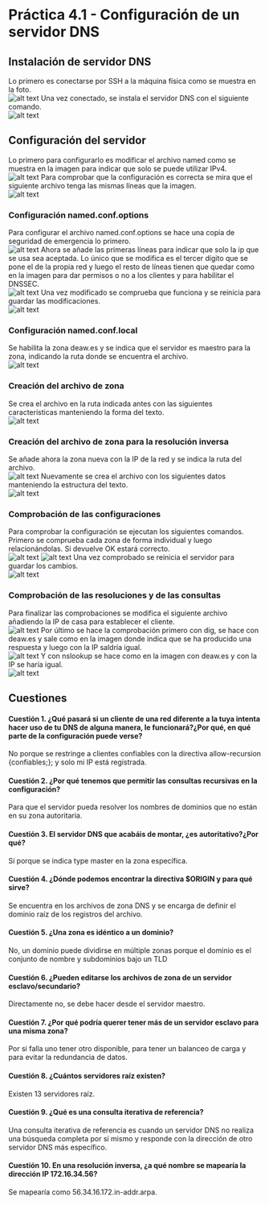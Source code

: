 # Práctica 4.1 - Configuración de un servidor DNS

## Instalación de servidor DNS
Lo primero es conectarse por SSH a la máquina física como se muestra en la foto. <br>
![alt text](/images3/image-74.png)
Una vez conectado, se instala el servidor DNS con el siguiente comando. <br>
![alt text](/images3/image-75.png)

## Configuración del servidor
Lo primero para configurarlo es modificar el archivo named como se muestra en la imagen para indicar que solo se puede utilizar IPv4. <br>
![alt text](/images3/image-76.png)
Para comprobar que la configuración es correcta se mira que el siguiente archivo tenga las mismas líneas que la imagen. <br>
![alt text](/images3/image-77.png)

### Configuración named.conf.options
Para configurar el archivo named.conf.options se hace una copia de seguridad de emergencia lo primero. <br>
![alt text](/images3/image-78.png)
Ahora se añade las primeras líneas para indicar que solo la ip que se usa sea aceptada. Lo único que se modifica es el tercer dígito que se pone el de la propia red y luego el resto de líneas tienen que quedar como en la imagen para dar permisos o no a los clientes y para habilitar el DNSSEC.<br>
![alt text](/images3/image-79.png)
Una vez modificado se comprueba que funciona y se reinicia para guardar las modificaciones. <br>
![alt text](/images3/image-80.png)

### Configuración named.conf.local
Se habilita la zona deaw.es  y se indica que el servidor es maestro para la zona, indicando la ruta donde se encuentra el archivo. <br>
![alt text](/images3/image-81.png)   

### Creación del archivo de zona
Se crea el archivo en la ruta indicada antes con las siguientes características manteniendo la forma del texto. <br>
![alt text](/images3/image-82.png)

### Creación del archivo de zona para la resolución inversa
Se añade ahora la zona nueva con la IP de la red y se indica la ruta del archivo. <br>
![alt text](/images3/image-83.png)
Nuevamente se crea el archivo con los siguientes datos manteniendo la estructura del texto. <br>
![alt text](/images3/image-84.png)

### Comprobación de las configuraciones
Para comprobar la configuración se ejecutan los siguientes comandos. Primero se comprueba cada zona de forma individual y luego relacionándolas. Si devuelve OK estará correcto. <br>
![alt text](/images3/image-85.png)
![alt text](/images3/image-86.png)
Una vez comprobado se reinicia el servidor para guardar los cambios. <br>
![alt text](/images3/image-87.png)

### Comprobación de las resoluciones y de las consultas
Para finalizar las comprobaciones se modifica el siguiente archivo añadiendo la IP de casa para establecer el cliente. <br>
![alt text](/images3/image-88.png)
Por último se hace la comprobación primero con dig, se hace con deaw.es y sale como en la imagen donde indica que se ha producido una respuesta y luego con la IP saldría igual. <br>
![alt text](/images3/image-89.png)
Y con nslookup se hace como en la imagen con deaw.es y con la IP se haría igual. <br>
![alt text](/images3/image-90.png)

## Cuestiones
#### Cuestión 1. ¿Qué pasará si un cliente de una red diferente a la tuya intenta hacer uso de tu DNS de alguna manera, le funcionará?¿Por qué, en qué parte de la configuración puede verse?
No porque se restringe a clientes confiables con la directiva allow-recursion {confiables;}; y solo mi IP está registrada.

#### Cuestión 2. ¿Por qué tenemos que permitir las consultas recursivas en la configuración?
Para que el servidor pueda resolver los nombres de dominios que no están en su zona autoritaria.

#### Cuestión 3. El servidor DNS que acabáis de montar, ¿es autoritativo?¿Por qué?
Sí porque se indica type master en la zona específica.

#### Cuestión 4. ¿Dónde podemos encontrar la directiva $ORIGIN y para qué sirve?
Se encuentra en los archivos de zona DNS y se encarga de definir el dominio raíz de los registros del archivo. 

#### Cuestión 5. ¿Una zona es idéntico a un dominio?
No, un dominio puede dividirse en múltiple zonas porque el dominio es el conjunto de nombre y subdominios bajo un TLD

#### Cuestión 6. ¿Pueden editarse los archivos de zona de un servidor esclavo/secundario?
Directamente no, se debe hacer desde el servidor maestro.

#### Cuestión 7. ¿Por qué podría querer tener más de un servidor esclavo para una misma zona?
Por si falla uno tener otro disponible, para tener un balanceo de carga y para evitar la redundancia de datos. 

#### Cuestión 8. ¿Cuántos servidores raíz existen?
Existen 13 servidores raíz.

#### Cuestión 9. ¿Qué es una consulta iterativa de referencia?
Una consulta iterativa de referencia es cuando un servidor DNS no realiza una búsqueda completa por sí mismo y responde con la dirección de otro servidor DNS más específico. 

#### Cuestión 10. En una resolución inversa, ¿a qué nombre se mapearía la dirección IP 172.16.34.56?
Se mapearía como 56.34.16.172.in-addr.arpa.